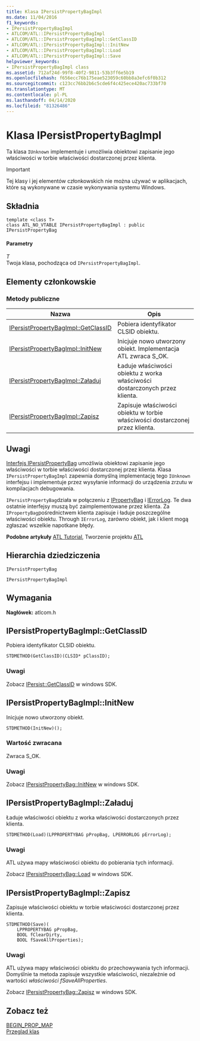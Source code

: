 ```yaml
---
title: Klasa IPersistPropertyBagImpl
ms.date: 11/04/2016
f1_keywords:
- IPersistPropertyBagImpl
- ATLCOM/ATL::IPersistPropertyBagImpl
- ATLCOM/ATL::IPersistPropertyBagImpl::GetClassID
- ATLCOM/ATL::IPersistPropertyBagImpl::InitNew
- ATLCOM/ATL::IPersistPropertyBagImpl::Load
- ATLCOM/ATL::IPersistPropertyBagImpl::Save
helpviewer_keywords:
- IPersistPropertyBagImpl class
ms.assetid: 712af24d-99f8-40f2-9811-53b3ff6e5b19
ms.openlocfilehash: f656ecc76b175eae523059c60bb8a3efc6f0b312
ms.sourcegitcommit: c123cc76bb2b6c5cde6f4c425ece420ac733bf70
ms.translationtype: MT
ms.contentlocale: pl-PL
ms.lasthandoff: 04/14/2020
ms.locfileid: "81326486"
---
```

# <a name="ipersistpropertybagimpl-class"></a>Klasa IPersistPropertyBagImpl

Ta klasa `IUnknown` implementuje i umożliwia obiektowi zapisanie jego właściwości w torbie właściwości dostarczonej przez klienta.

> [!IMPORTANT]
> Tej klasy i jej elementów członkowskich nie można używać w aplikacjach, które są wykonywane w czasie wykonywania systemu Windows.

## <a name="syntax"></a>Składnia

```
template <class T>
class ATL_NO_VTABLE IPersistPropertyBagImpl : public IPersistPropertyBag
```

#### <a name="parameters"></a>Parametry

*T*<br/>
Twoja klasa, pochodząca od `IPersistPropertyBagImpl`.

## <a name="members"></a>Elementy członkowskie

### <a name="public-methods"></a>Metody publiczne

|Nazwa|Opis|
|----------|-----------------|
|[IPersistPropertyBagImpl::GetClassID](#getclassid)|Pobiera identyfikator CLSID obiektu.|
|[IPersistPropertyBagImpl::InitNew](#initnew)|Inicjuje nowo utworzony obiekt. Implementacja ATL zwraca S_OK.|
|[IPersistPropertyBagImpl::Załaduj](#load)|Ładuje właściwości obiektu z worka właściwości dostarczonych przez klienta.|
|[IPersistPropertyBagImpl::Zapisz](#save)|Zapisuje właściwości obiektu w torbie właściwości dostarczonej przez klienta.|

## <a name="remarks"></a>Uwagi

[Interfejs IPersistPropertyBag](/previous-versions/windows/internet-explorer/ie-developer/platform-apis/aa768205\(v=vs.85\)) umożliwia obiektowi zapisanie jego właściwości w torbie właściwości dostarczonej przez klienta. Klasa `IPersistPropertyBagImpl` zapewnia domyślną implementację tego `IUnknown` interfejsu i implementuje przez wysyłanie informacji do urządzenia zrzutu w kompilacjach debugowania.

`IPersistPropertyBag`działa w połączeniu z [IPropertyBag](/previous-versions/windows/internet-explorer/ie-developer/platform-apis/aa768196\(v=vs.85\)) i [IErrorLog](/previous-versions/windows/internet-explorer/ie-developer/platform-apis/aa768231\(v=vs.85\)). Te dwa ostatnie interfejsy muszą być zaimplementowane przez klienta. Za `IPropertyBag`pośrednictwem klienta zapisuje i ładuje poszczególne właściwości obiektu. Through `IErrorLog`, zarówno obiekt, jak i klient mogą zgłaszać wszelkie napotkane błędy.

**Podobne artykuły** [ATL Tutorial](../../atl/active-template-library-atl-tutorial.md), Tworzenie projektu [ATL](../../atl/reference/creating-an-atl-project.md)

## <a name="inheritance-hierarchy"></a>Hierarchia dziedziczenia

`IPersistPropertyBag`

`IPersistPropertyBagImpl`

## <a name="requirements"></a>Wymagania

**Nagłówek:** atlcom.h

## <a name="ipersistpropertybagimplgetclassid"></a><a name="getclassid"></a>IPersistPropertyBagImpl::GetClassID

Pobiera identyfikator CLSID obiektu.

```
STDMETHOD(GetClassID)(CLSID* pClassID);
```

### <a name="remarks"></a>Uwagi

Zobacz [IPersist::GetClassID](/windows/win32/api/objidl/nf-objidl-ipersist-getclassid) w windows SDK.

## <a name="ipersistpropertybagimplinitnew"></a><a name="initnew"></a>IPersistPropertyBagImpl::InitNew

Inicjuje nowo utworzony obiekt.

```
STDMETHOD(InitNew)();
```

### <a name="return-value"></a>Wartość zwracana

Zwraca S_OK.

### <a name="remarks"></a>Uwagi

Zobacz [IPersistPropertyBag::InitNew](/previous-versions/windows/internet-explorer/ie-developer/platform-apis/aa768204\(v=vs.85\)) w windows SDK.

## <a name="ipersistpropertybagimplload"></a><a name="load"></a>IPersistPropertyBagImpl::Załaduj

Ładuje właściwości obiektu z worka właściwości dostarczonych przez klienta.

```
STDMETHOD(Load)(LPPROPERTYBAG pPropBag, LPERRORLOG pErrorLog);
```

### <a name="remarks"></a>Uwagi

ATL używa mapy właściwości obiektu do pobierania tych informacji.

Zobacz [IPersistPropertyBag::Load](/previous-versions/windows/internet-explorer/ie-developer/platform-apis/aa768206\(v=vs.85\)) w windows SDK.

## <a name="ipersistpropertybagimplsave"></a><a name="save"></a>IPersistPropertyBagImpl::Zapisz

Zapisuje właściwości obiektu w torbie właściwości dostarczonej przez klienta.

```
STDMETHOD(Save)(
    LPPROPERTYBAG pPropBag,
    BOOL fClearDirty,
    BOOL fSaveAllProperties);
```

### <a name="remarks"></a>Uwagi

ATL używa mapy właściwości obiektu do przechowywania tych informacji. Domyślnie ta metoda zapisuje wszystkie właściwości, niezależnie od wartości *właściwości fSaveAllProperties*.

Zobacz [IPersistPropertyBag::Zapisz](/previous-versions/windows/internet-explorer/ie-developer/platform-apis/aa768207\(v=vs.85\)) w windows SDK.

## <a name="see-also"></a>Zobacz też

[BEGIN_PROP_MAP](property-map-macros.md#begin_prop_map)<br/>
[Przegląd klas](../../atl/atl-class-overview.md)

